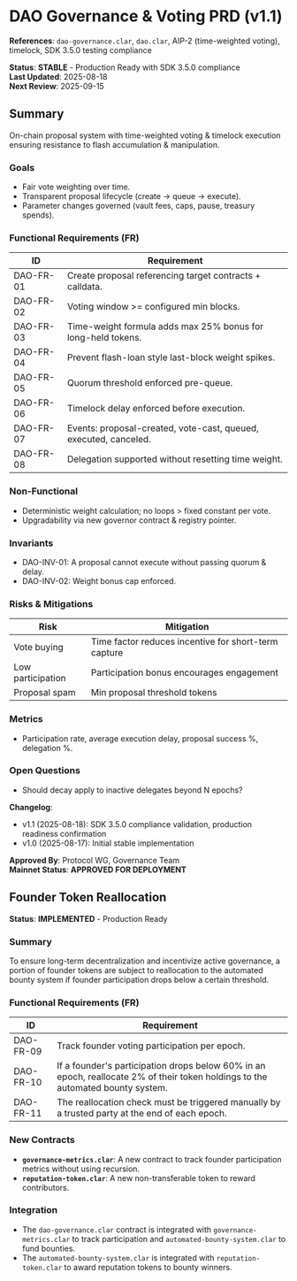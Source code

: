 # DAO Governance & Voting PRD (v1.1)

**References**: `dao-governance.clar`, `dao.clar`, AIP-2 (time-weighted voting), timelock, SDK 3.5.0 testing compliance

**Status**: **STABLE** - Production Ready with SDK 3.5.0 compliance  
**Last Updated**: 2025-08-18  
**Next Review**: 2025-09-15

## Summary

On-chain proposal system with time-weighted voting & timelock execution ensuring resistance to flash accumulation & manipulation.

### Goals

- Fair vote weighting over time.  
- Transparent proposal lifecycle (create → queue → execute).  
- Parameter changes governed (vault fees, caps, pause, treasury spends).

### Functional Requirements (FR)

| ID | Requirement |
|----|-------------|
| DAO-FR-01 | Create proposal referencing target contracts + calldata. |
| DAO-FR-02 | Voting window >= configured min blocks. |
| DAO-FR-03 | Time-weight formula adds max 25% bonus for long-held tokens. |
| DAO-FR-04 | Prevent flash-loan style last-block weight spikes. |
| DAO-FR-05 | Quorum threshold enforced pre-queue. |
| DAO-FR-06 | Timelock delay enforced before execution. |
| DAO-FR-07 | Events: proposal-created, vote-cast, queued, executed, canceled. |
| DAO-FR-08 | Delegation supported without resetting time weight. |

### Non-Functional

- Deterministic weight calculation; no loops > fixed constant per vote.  
- Upgradability via new governor contract & registry pointer.

### Invariants

- DAO-INV-01: A proposal cannot execute without passing quorum & delay.  
- DAO-INV-02: Weight bonus cap enforced.

### Risks & Mitigations

| Risk | Mitigation |
|------|------------|
| Vote buying | Time factor reduces incentive for short-term capture |
| Low participation | Participation bonus encourages engagement |
| Proposal spam | Min proposal threshold tokens |

### Metrics

- Participation rate, average execution delay, proposal success %, delegation %.

### Open Questions

- Should decay apply to inactive delegates beyond N epochs?

**Changelog**:
 - v1.1 (2025-08-18): SDK 3.5.0 compliance validation, production readiness confirmation  
 - v1.0 (2025-08-17): Initial stable implementation

**Approved By**: Protocol WG, Governance Team  
**Mainnet Status**: **APPROVED FOR DEPLOYMENT**

## Founder Token Reallocation

**Status**: **IMPLEMENTED** - Production Ready

### Summary

To ensure long-term decentralization and incentivize active governance, a portion of founder tokens are subject to reallocation to the automated bounty system if founder participation drops below a certain threshold.

### Functional Requirements (FR)

| ID | Requirement |
|----|-------------|
| DAO-FR-09 | Track founder voting participation per epoch. |
| DAO-FR-10 | If a founder's participation drops below 60% in an epoch, reallocate 2% of their token holdings to the automated bounty system. |
| DAO-FR-11 | The reallocation check must be triggered manually by a trusted party at the end of each epoch. |

### New Contracts

- **`governance-metrics.clar`**: A new contract to track founder participation metrics without using recursion.
- **`reputation-token.clar`**: A new non-transferable token to reward contributors.

### Integration

- The `dao-governance.clar` contract is integrated with `governance-metrics.clar` to track participation and `automated-bounty-system.clar` to fund bounties.
- The `automated-bounty-system.clar` is integrated with `reputation-token.clar` to award reputation tokens to bounty winners.
